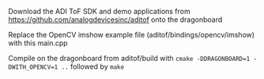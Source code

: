 Download the ADI ToF SDK and demo applications from https://github.com/analogdevicesinc/aditof onto the dragonboard

Replace the OpenCV imshow example file (aditof/bindings/opencv/imshow) with this main.cpp

Compile on the dragonboard from aditof/build with `cmake -DDRAGONBOARD=1 -DWITH_OPENCV=1 ..` followed by `make`
